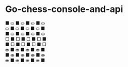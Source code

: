 # Go-chess-console-and-api

■ ⛀ ■ ⛀ ■ ⛀ ■ ⛀   
⛀ ■ ⛀ ■ ⛀ ■ ⛀ ■   
■ ⛀ ■ ⛀ ■ ⛀ ■ ⛀   
□ ■ □ ■ □ ■ □ ■   
■ □ ■ □ ■ □ ■ □   
⛂ ■ ⛂ ■ ⛂ ■ ⛂ ■   
■ ⛂ ■ ⛂ ■ ⛂ ■ ⛂   
⛂ ■ ⛂ ■ ⛂ ■ ⛂ ■   
